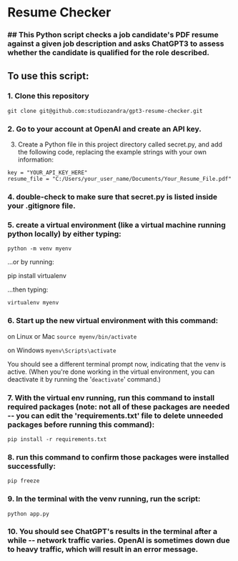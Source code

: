 # Resume Checker

### ## This Python script checks a job candidate's PDF resume against a given job description and asks ChatGPT3 to assess whether the candidate is qualified for the role described.

## To use this script:

### 1. Clone this repository
`git clone git@github.com:studiozandra/gpt3-resume-checker.git`

### 2. Go to your account at OpenAI and create an API key. 
3. Create a Python file in this project directory called secret.py, and add the following code, replacing the example strings with your own information:

```
key = "YOUR_API_KEY_HERE"
resume_file = "C:/Users/your_user_name/Documents/Your_Resume_File.pdf"
```

### 4. double-check to make sure that secret.py is listed inside your .gitignore file.

### 5. create a virtual environment (like a virtual machine running python locally) by either typing:

`python -m venv myenv`

...or by running:

pip install virtualenv

...then typing:

`virtualenv myenv`

### 6. Start up the new virtual environment with this command:
 on Linux or Mac
`source myenv/bin/activate`

 on Windows
`myenv\Scripts\activate`

You should see a different terminal prompt now, indicating that the venv is active. (When you're done working in the virtual environment, you can deactivate it by running the '`deactivate`' command.)

### 7. With the virtual env running, run this command to install required packages (note: not all of these packages are needed -- you can edit the 'requirements.txt' file to delete unneeded packages before running this command):

`pip install -r requirements.txt`

### 8. run this command to confirm those packages were installed successfully:

`pip freeze`

### 9. In the terminal with the venv running, run the script:

`python app.py`

### 10. You should see ChatGPT's results in the terminal after a while -- network traffic varies. OpenAI is sometimes down due to heavy traffic, which will result in an error message.
